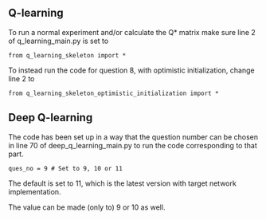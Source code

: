 ## Q-learning

To run a normal experiment and/or calculate the Q* matrix make sure line 2 of q_learning_main.py is set to 
~~~
from q_learning_skeleton import *
~~~

To instead run the code for question 8, with optimistic initialization, change line 2 to
~~~
from q_learning_skeleton_optimistic_initialization import *
~~~
## Deep Q-learning

The code has been set up in a way that the question number can be chosen in line 70 of deep_q_learning_main.py to run the code corresponding to that part. 
~~~
ques_no = 9 # Set to 9, 10 or 11
~~~

The default is set to 11, which is the latest version with target network implementation. 

The value can be made (only to) 9 or 10 as well.
